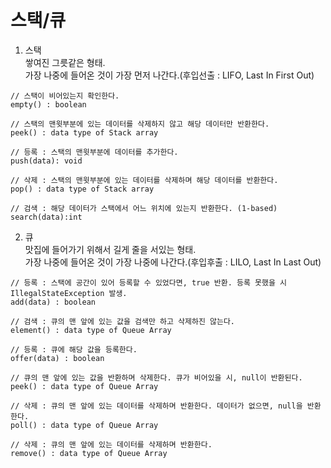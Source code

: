 # 스택/큐

1.  스택  
쌓여진 그릇같은 형태.  
가장 나중에 들어온 것이 가장 먼저 나간다.(후입선출 : LIFO, Last In First Out)

```
// 스택이 비어있는지 확인한다.
empty() : boolean  

// 스택의 맨윗부분에 있는 데이터를 삭제하지 않고 해당 데이터만 반환한다.  
peek() : data type of Stack array

// 등록 : 스택의 맨윗부분에 데이터를 추가한다.
push(data): void

// 삭제 : 스택의 맨윗부분에 있는 데이터를 삭제하며 해당 데이터를 반환한다.  
pop() : data type of Stack array

// 검색 : 해당 데이터가 스택에서 어느 위치에 있는지 반환한다. (1-based)  
search(data):int
```

2.  큐  
맛집에 들어가기 위해서 길게 줄을 서있는 형태.  
가장 나중에 들어온 것이 가장 나중에 나간다.(후입후출 : LILO, Last In Last Out)
    
```
// 등록 : 스택에 공간이 있어 등록할 수 있었다면, true 반환. 등록 못했을 시 IllegalStateException 발생.
add(data) : boolean

// 검색 : 큐의 맨 앞에 있는 값을 검색만 하고 삭제하진 않는다.  
element() : data type of Queue Array

// 등록 : 큐에 해당 값을 등록한다.  
offer(data) : boolean

// 큐의 맨 앞에 있는 값을 반환하며 삭제한다. 큐가 비어있을 시, null이 반환된다.  
peek() : data type of Queue Array

// 삭제 : 큐의 맨 앞에 있는 데이터를 삭제하며 반환한다. 데이터가 없으면, null을 반환한다.  
poll() : data type of Queue Array

// 삭제 : 큐의 맨 앞에 있는 데이터를 삭제하며 반환한다.  
remove() : data type of Queue Array
```
